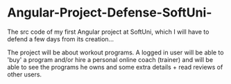 # Angular-Project-Defense-SoftUni-

The src code of my first Angular project at SoftUni, which I will have to defend a few days from its creation... 

The project will be about workout programs. A logged in user will be able to 'buy' a program and/or hire a personal online coach (trainer) and will be able to see the programs he owns and some extra details + read reviews of other users.